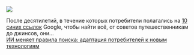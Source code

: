 <!--2025-03-18 13:06:13-->
<div class="yb">
  <div class="rss smaller1 habr"><img src="https://habrastorage.org/getpro/habr/upload_files/196/930/025/19693002551cf81147d4b871a5c756a6.jpg" /><p>После десятилетий, в течение которых потребители полагались на&nbsp;<a href="https://www.theverge.com/2023/5/12/23720396/google-search-generative-experience-blue-links">10 синих ссылок</a>&nbsp;Google, чтобы найти всё, от советов путешественникам до джинсов, они... <br><a class="light" href="https://habr.com/ru/companies/bothub/news/891964/?utm_source=habrahabr&utm_medium=rss&utm_campaign=891964">ИИ меняет правила поиска: адаптация потребителей к новым технологиям</a></div>
</div>
